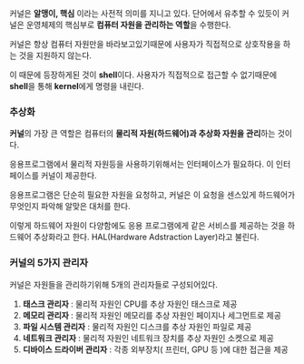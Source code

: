 
커널은 **알맹이, 핵심** 이라는 사전적 의미를 지니고 있다.
단어에서 유추할 수 있듯이 커널은 운영체제의 핵심부로  **컴퓨터 자원을 관리하는 역할**을 수행한다.

커널은 항상 컴퓨터 자원만을 바라보고있기때문에 사용자가 직접적으로 상호작용을 하는 것을 지원하지 않는다.

이 때문에 등장하게된 것이 **shell**이다.
사용자가 직접적으로 접근할 수 없기때문에 **shell**을 통해 **kernel**에게 명령을 내린다.

### 추상화

**커널**의 가장 큰 역할은 컴퓨터의 **물리적 자원(하드웨어)과 추상화 자원을 관리**하는 것이다.

응용프로그램에서 물리적 자원등을 사용하기위해서는 인터페이스가 필요하다. 이 인터페이스를 커널이 제공한다.

응용프로그램은 단순히 필요한 자원을 요청하고, 커널은 이 요청을 센스있게 하드웨어가 무엇인지 파악해 알맞은 대처를 한다.

이렇게 하드웨어 자원이 다양함에도 응용 프로그램에게 같은 서비스를 제공하는 것을 하드웨어 추상화라고 한다.
HAL(Hardware Adstraction Layer)라고 불린다.


### 커널의 5가지 관리자

커널은 자원들을 관리하기위해 5개의 관리자들로 구성되어있다.

1. **태스크 관리자** : 물리적 자원인 CPU를 추상 자원인 태스크로 제공
2. **메모리 관리자** : 물리적 자원인 메모리를 추상 자원인 페이지나 세그먼트로 제공
3. **파일 시스템 관리자** : 물리적 자원인 디스크를 추상 자원인 파일로 제공
4. **네트워크 관리자** : 물리적 자원인 네트워크 장치를 추상 자원인 소켓으로 제공
5. **디바이스 드라이버 관리자** : 각종 외부장치( 프린터, GPU 등 )에 대한 접근을 제공

 
